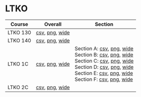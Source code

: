 # LTKO

| Course | Overall | Section |
| ------ | ------- | ------- |
| LTKO 130 | [csv](https://github.com/UCSD-Historical-Enrollment-Data/2023Spring/blob/main/overall/LTKO%20130.csv), [png](https://raw.githubusercontent.com/UCSD-Historical-Enrollment-Data/2023Spring/main/plot_overall/LTKO%20130.png), [wide](https://raw.githubusercontent.com/UCSD-Historical-Enrollment-Data/2023Spring/main/plot_overall_wide/LTKO%20130.png) |  |
| LTKO 140 | [csv](https://github.com/UCSD-Historical-Enrollment-Data/2023Spring/blob/main/overall/LTKO%20140.csv), [png](https://raw.githubusercontent.com/UCSD-Historical-Enrollment-Data/2023Spring/main/plot_overall/LTKO%20140.png), [wide](https://raw.githubusercontent.com/UCSD-Historical-Enrollment-Data/2023Spring/main/plot_overall_wide/LTKO%20140.png) |  |
| LTKO 1C | [csv](https://github.com/UCSD-Historical-Enrollment-Data/2023Spring/blob/main/overall/LTKO%201C.csv), [png](https://raw.githubusercontent.com/UCSD-Historical-Enrollment-Data/2023Spring/main/plot_overall/LTKO%201C.png), [wide](https://raw.githubusercontent.com/UCSD-Historical-Enrollment-Data/2023Spring/main/plot_overall_wide/LTKO%201C.png) | Section A: [csv](https://github.com/UCSD-Historical-Enrollment-Data/2023Spring/blob/main/section/LTKO%201C_A.csv), [png](https://raw.githubusercontent.com/UCSD-Historical-Enrollment-Data/2023Spring/main/plot_section/LTKO%201C_A.png), [wide](https://raw.githubusercontent.com/UCSD-Historical-Enrollment-Data/2023Spring/main/plot_section_wide/LTKO%201C_A.png)<br>Section B: [csv](https://github.com/UCSD-Historical-Enrollment-Data/2023Spring/blob/main/section/LTKO%201C_B.csv), [png](https://raw.githubusercontent.com/UCSD-Historical-Enrollment-Data/2023Spring/main/plot_section/LTKO%201C_B.png), [wide](https://raw.githubusercontent.com/UCSD-Historical-Enrollment-Data/2023Spring/main/plot_section_wide/LTKO%201C_B.png)<br>Section C: [csv](https://github.com/UCSD-Historical-Enrollment-Data/2023Spring/blob/main/section/LTKO%201C_C.csv), [png](https://raw.githubusercontent.com/UCSD-Historical-Enrollment-Data/2023Spring/main/plot_section/LTKO%201C_C.png), [wide](https://raw.githubusercontent.com/UCSD-Historical-Enrollment-Data/2023Spring/main/plot_section_wide/LTKO%201C_C.png)<br>Section D: [csv](https://github.com/UCSD-Historical-Enrollment-Data/2023Spring/blob/main/section/LTKO%201C_D.csv), [png](https://raw.githubusercontent.com/UCSD-Historical-Enrollment-Data/2023Spring/main/plot_section/LTKO%201C_D.png), [wide](https://raw.githubusercontent.com/UCSD-Historical-Enrollment-Data/2023Spring/main/plot_section_wide/LTKO%201C_D.png)<br>Section E: [csv](https://github.com/UCSD-Historical-Enrollment-Data/2023Spring/blob/main/section/LTKO%201C_E.csv), [png](https://raw.githubusercontent.com/UCSD-Historical-Enrollment-Data/2023Spring/main/plot_section/LTKO%201C_E.png), [wide](https://raw.githubusercontent.com/UCSD-Historical-Enrollment-Data/2023Spring/main/plot_section_wide/LTKO%201C_E.png)<br>Section F: [csv](https://github.com/UCSD-Historical-Enrollment-Data/2023Spring/blob/main/section/LTKO%201C_F.csv), [png](https://raw.githubusercontent.com/UCSD-Historical-Enrollment-Data/2023Spring/main/plot_section/LTKO%201C_F.png), [wide](https://raw.githubusercontent.com/UCSD-Historical-Enrollment-Data/2023Spring/main/plot_section_wide/LTKO%201C_F.png) |
| LTKO 2C | [csv](https://github.com/UCSD-Historical-Enrollment-Data/2023Spring/blob/main/overall/LTKO%202C.csv), [png](https://raw.githubusercontent.com/UCSD-Historical-Enrollment-Data/2023Spring/main/plot_overall/LTKO%202C.png), [wide](https://raw.githubusercontent.com/UCSD-Historical-Enrollment-Data/2023Spring/main/plot_overall_wide/LTKO%202C.png) |  |
